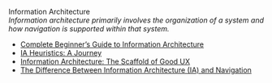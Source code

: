 Information Architecture  
_Information architecture primarily involves the organization of a system and how navigation is supported within that system._

*   [Complete Beginner’s Guide to Information Architecture](http://www.uxbooth.com/articles/complete-beginners-guide-to-information-architecture/)  
*   [IA Heuristics: A Journey](http://abbytheia.com/2012/04/12/ia-heuristics-journey/)  
*   [Information Architecture: The Scaffold of Good UX](http://blogs.adobe.com/dreamweaver/2016/01/information-architecture-the-scaffold-of-good-ux.html#.V5P7luLH384.twitter)  
*   [The Difference Between Information Architecture (IA) and Navigation](https://www.nngroup.com/articles/ia-vs-navigation/)  
